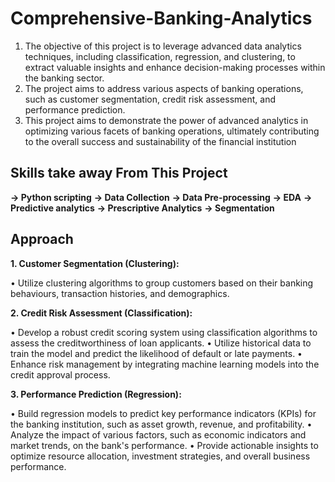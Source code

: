 # Comprehensive-Banking-Analytics

1.	The objective of this project is to leverage advanced data analytics techniques, including classification, regression, and clustering, to extract valuable insights and enhance decision-making processes within the banking sector.
2.	The project aims to address various aspects of banking operations, such as customer segmentation, credit risk assessment, and performance prediction.
3.	This  project aims to demonstrate the power of advanced analytics in optimizing various facets of banking operations, ultimately contributing to the overall success and sustainability of the financial institution

## Skills take away From This Project ##

**-> Python scripting** 
**-> Data Collection**
**-> Data Pre-processing**
**-> EDA**
**-> Predictive analytics** 
**-> Prescriptive Analytics** 
**-> Segmentation**

## Approach ##

**1.	Customer Segmentation (Clustering):** 

•	Utilize clustering algorithms to group customers based on their banking behaviours, transaction histories, and demographics. 

**2.	Credit Risk Assessment (Classification):** 

•	Develop a robust credit scoring system using classification algorithms to assess the creditworthiness of loan applicants. 
•	Utilize historical data to train the model and predict the likelihood of default or late payments. 
•	Enhance risk management by integrating machine learning models into the credit approval process. 

**3.	Performance Prediction (Regression):**

•	Build regression models to predict key performance indicators (KPIs) for the banking institution, such as asset growth, revenue, and profitability. 
•	Analyze the impact of various factors, such as economic indicators and market trends, on the bank's performance. 
•	Provide actionable insights to optimize resource allocation, investment strategies, and overall business performance. 

